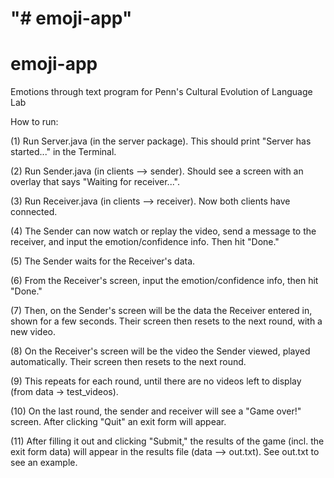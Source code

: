 "# emoji-app" 
=======
# emoji-app
Emotions through text program for Penn's Cultural Evolution of Language Lab

How to run:

(1) Run Server.java (in the server package). This should print "Server has started..." in the Terminal.

(2) Run Sender.java (in clients --> sender). Should see a screen with an overlay that says "Waiting for receiver...".

(3) Run Receiver.java (in clients --> receiver). Now both clients have connected.

(4) The Sender can now watch or replay the video, send a message to the receiver, and input the emotion/confidence info. Then hit "Done."

(5) The Sender waits for the Receiver's data.

(6) From the Receiver's screen, input the emotion/confidence info, then hit "Done."

(7) Then, on the Sender's screen will be the data the Receiver entered in, shown for a few seconds. Their screen then resets to the next
round, with a new video.

(8) On the Receiver's screen will be the video the Sender viewed, played automatically. Their screen then resets to the next round.

(9) This repeats for each round, until there are no videos left to display (from data -> test_videos).

(10) On the last round, the sender and receiver will see a "Game over!" screen. After clicking "Quit" an exit form will appear.

(11) After filling it out and clicking "Submit," the results of the game (incl. the exit form data) will appear in the results file 
(data --> out.txt). See out.txt to see an example.
